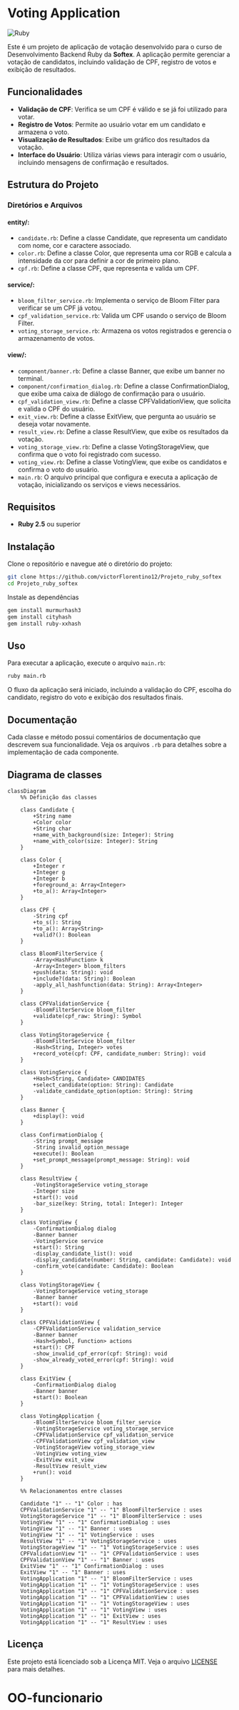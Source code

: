 # Voting Application
![Ruby](https://img.shields.io/badge/-Ruby-white?style=for-the-badge&logo=ruby&color=CC342D&logoColor=white)



Este é um projeto de aplicação de votação desenvolvido para o curso de Desenvolvimento Backend Ruby da **Softex**. A aplicação permite gerenciar a votação de candidatos, incluindo validação de CPF, registro de votos e exibição de resultados.

## Funcionalidades
- **Validação de CPF**: Verifica se um CPF é válido e se já foi utilizado para votar.
- **Registro de Votos**: Permite ao usuário votar em um candidato e armazena o voto.
- **Visualização de Resultados**: Exibe um gráfico dos resultados da votação.
- **Interface do Usuário**: Utiliza várias views para interagir com o usuário, incluindo mensagens de confirmação e resultados.

## Estrutura do Projeto
### Diretórios e Arquivos
#### entity/:

- `candidate.rb`: Define a classe Candidate, que representa um candidato com nome, cor e caractere associado.
- `color.rb`: Define a classe Color, que representa uma cor RGB e calcula a intensidade da cor para definir a cor de primeiro plano.
- `cpf.rb`: Define a classe CPF, que representa e valida um CPF.

#### service/:

- `bloom_filter_service.rb`: Implementa o serviço de Bloom Filter para verificar se um CPF já votou.
- `cpf_validation_service.rb`: Valida um CPF usando o serviço de Bloom Filter.
- `voting_storage_service.rb`: Armazena os votos registrados e gerencia o armazenamento de votos.

#### view/:

- `component/banner.rb`: Define a classe Banner, que exibe um banner no terminal.
- `component/confirmation_dialog.rb`: Define a classe ConfirmationDialog, que exibe uma caixa de diálogo de confirmação para o usuário.
- `cpf_validation_view.rb`: Define a classe CPFValidationView, que solicita e valida o CPF do usuário.
- `exit_view.rb`: Define a classe ExitView, que pergunta ao usuário se deseja votar novamente.
- `result_view.rb`: Define a classe ResultView, que exibe os resultados da votação.
- `voting_storage_view.rb`: Define a classe VotingStorageView, que confirma que o voto foi registrado com sucesso.
- `voting_view.rb`: Define a classe VotingView, que exibe os candidatos e confirma o voto do usuário.
- `main.rb`: O arquivo principal que configura e executa a aplicação de votação, inicializando os serviços e views necessários.

## Requisitos
- **Ruby 2.5** ou superior
## Instalação

Clone o repositório e navegue até o diretório do projeto:

```bash
git clone https://github.com/victorFlorentino12/Projeto_ruby_softex
cd Projeto_ruby_softex
```
Instale as dependências
```bash
gem install murmurhash3
gem install cityhash
gem install ruby-xxhash
```
## Uso
Para executar a aplicação, execute o arquivo `main.rb`:

```bash
ruby main.rb
```
O fluxo da aplicação será iniciado, incluindo a validação do CPF, escolha do candidato, registro do voto e exibição dos resultados finais.

## Documentação
Cada classe e método possui comentários de documentação que descrevem sua funcionalidade. Veja os arquivos `.rb` para detalhes sobre a implementação de cada componente.

## Diagrama de classes

```mermaid
classDiagram
    %% Definição das classes
    
    class Candidate {
        +String name
        +Color color
        +String char
        +name_with_background(size: Integer): String
        +name_with_color(size: Integer): String
    }

    class Color {
        +Integer r
        +Integer g
        +Integer b
        +foreground_a: Array<Integer>
        +to_a(): Array<Integer>
    }

    class CPF {
        -String cpf
        +to_s(): String
        +to_a(): Array<String>
        +valid?(): Boolean
    }

    class BloomFilterService {
        -Array<HashFunction> k
        -Array<Integer> bloom_filters
        +push(data: String): void
        +include?(data: String): Boolean
        -apply_all_hashfunction(data: String): Array<Integer>
    }

    class CPFValidationService {
        -BloomFilterService bloom_filter
        +validate(cpf_raw: String): Symbol
    }

    class VotingStorageService {
        -BloomFilterService bloom_filter
        -Hash<String, Integer> votes
        +record_vote(cpf: CPF, candidate_number: String): void
    }

    class VotingService {
        +Hash<String, Candidate> CANDIDATES
        +select_candidate(option: String): Candidate
        -validate_candidate_option(option: String): String
    }

    class Banner {
        +display(): void
    }

    class ConfirmationDialog {
        -String prompt_message
        -String invalid_option_message
        +execute(): Boolean
        +set_prompt_message(prompt_message: String): void
    }

    class ResultView {
        -VotingStorageService voting_storage
        -Integer size
        +start(): void
        -bar_size(key: String, total: Integer): Integer
    }

    class VotingView {
        -ConfirmationDialog dialog
        -Banner banner
        -VotingService service
        +start(): String
        -display_candidate_list(): void
        -display_candidate(number: String, candidate: Candidate): void
        -confirm_vote(candidate: Candidate): Boolean
    }

    class VotingStorageView {
        -VotingStorageService voting_storage
        -Banner banner
        +start(): void
    }

    class CPFValidationView {
        -CPFValidationService validation_service
        -Banner banner
        -Hash<Symbol, Function> actions
        +start(): CPF
        -show_invalid_cpf_error(cpf: String): void
        -show_already_voted_error(cpf: String): void
    }

    class ExitView {
        -ConfirmationDialog dialog
        -Banner banner
        +start(): Boolean
    }

    class VotingApplication {
        -BloomFilterService bloom_filter_service
        -VotingStorageService voting_storage_service
        -CPFValidationService cpf_validation_service
        -CPFValidationView cpf_validation_view
        -VotingStorageView voting_storage_view
        -VotingView voting_view
        -ExitView exit_view
        -ResultView result_view
        +run(): void
    }

    %% Relacionamentos entre classes

    Candidate "1" -- "1" Color : has
    CPFValidationService "1" -- "1" BloomFilterService : uses
    VotingStorageService "1" -- "1" BloomFilterService : uses
    VotingView "1" -- "1" ConfirmationDialog : uses
    VotingView "1" -- "1" Banner : uses
    VotingView "1" -- "1" VotingService : uses
    ResultView "1" -- "1" VotingStorageService : uses
    VotingStorageView "1" -- "1" VotingStorageService : uses
    CPFValidationView "1" -- "1" CPFValidationService : uses
    CPFValidationView "1" -- "1" Banner : uses
    ExitView "1" -- "1" ConfirmationDialog : uses
    ExitView "1" -- "1" Banner : uses
    VotingApplication "1" -- "1" BloomFilterService : uses
    VotingApplication "1" -- "1" VotingStorageService : uses
    VotingApplication "1" -- "1" CPFValidationService : uses
    VotingApplication "1" -- "1" CPFValidationView : uses
    VotingApplication "1" -- "1" VotingStorageView : uses
    VotingApplication "1" -- "1" VotingView : uses
    VotingApplication "1" -- "1" ExitView : uses
    VotingApplication "1" -- "1" ResultView : uses
```

## Licença
Este projeto está licenciado sob a Licença MIT. Veja o arquivo [LICENSE](LICENSE) para mais detalhes.
# OO-funcionario
